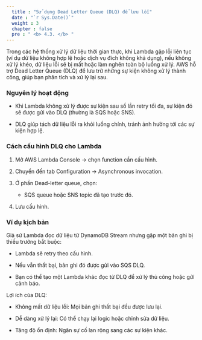 ```yaml
---
  title : "Sử dụng Dead Letter Queue (DLQ) để lưu lỗi"
  date : "`r Sys.Date()`"
  weight : 3
  chapter : false
  pre : " <b> 4.3. </b> "
---
```



Trong các hệ thống xử lý dữ liệu thời gian thực, khi Lambda gặp lỗi liên tục (ví dụ dữ liệu không hợp lệ hoặc dịch vụ đích không khả dụng), nếu không xử lý khéo, dữ liệu lỗi sẽ bị mất hoặc làm nghẽn toàn bộ luồng xử lý. AWS hỗ trợ Dead Letter Queue (DLQ) để lưu trữ những sự kiện không xử lý thành công, giúp bạn phân tích và xử lý lại sau.

### Nguyên lý hoạt động

+ Khi Lambda không xử lý được sự kiện sau số lần retry tối đa, sự kiện đó sẽ được gửi vào DLQ (thường là SQS hoặc SNS).

+ DLQ giúp tách dữ liệu lỗi ra khỏi luồng chính, tránh ảnh hưởng tới các sự kiện hợp lệ.

### Cách cấu hình DLQ cho Lambda
1. Mở AWS Lambda Console → chọn function cần cấu hình.

2. Chuyển đến tab Configuration → Asynchronous invocation.

3. Ở phần Dead-letter queue, chọn:

    + SQS queue hoặc SNS topic đã tạo trước đó.

4. Lưu cấu hình.

### Ví dụ kịch bản
Giả sử Lambda đọc dữ liệu từ DynamoDB Stream nhưng gặp một bản ghi bị thiếu trường bắt buộc:

+ Lambda sẽ retry theo cấu hình.

+ Nếu vẫn thất bại, bản ghi đó được gửi vào SQS DLQ.

+ Bạn có thể tạo một Lambda khác đọc từ DLQ để xử lý thủ công hoặc gửi cảnh báo.

Lợi ích của DLQ:

+ Không mất dữ liệu lỗi: Mọi bản ghi thất bại đều được lưu lại.

+ Dễ dàng xử lý lại: Có thể chạy lại logic hoặc chỉnh sửa dữ liệu.

+ Tăng độ ổn định: Ngăn sự cố lan rộng sang các sự kiện khác.